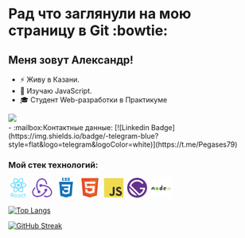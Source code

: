 # Рад что заглянули на мою страницу в Git :bowtie:
## Меня зовут Александр!

- :zap: Живу в Казани.
- :seedling: Изучаю JavaScript.
- :mortar_board: Студент Web-разработки в Практикуме
<div id="header" align="left">
  <img src="https://media.giphy.com/media/JIX9t2j0ZTN9S/giphy.gif" width="250"/>
</div>
- :mailbox:Контактные данные: [![Linkedin Badge](https://img.shields.io/badge/-telegram-blue?style=flat&logo=telegram&logoColor=white)](https://t.me/Pegases79)

### Мой стек технологий:
<div>
    <img src="https://github.com/devicons/devicon/blob/master/icons/react/react-original-wordmark.svg" title="React" alt="React" width="40" height="40"/>&nbsp;
  <img src="https://github.com/devicons/devicon/blob/master/icons/redux/redux-original.svg" title="Redux" alt="Redux " width="40" height="40"/>&nbsp;
  <img src="https://github.com/devicons/devicon/blob/master/icons/css3/css3-plain-wordmark.svg"  title="CSS3" alt="CSS" width="40" height="40"/>&nbsp;
  <img src="https://github.com/devicons/devicon/blob/master/icons/html5/html5-original.svg" title="HTML5" alt="HTML" width="40" height="40"/>&nbsp;
  <img src="https://github.com/devicons/devicon/blob/master/icons/javascript/javascript-original.svg" title="JavaScript" alt="JavaScript" width="40" height="40"/>&nbsp;
   <img src="https://github.com/devicons/devicon/blob/master/icons/gatsby/gatsby-original.svg" title="Gatsby"  alt="Gatsby" width="40" height="40"/>&nbsp;
   <img src="https://github.com/devicons/devicon/blob/master/icons/nodejs/nodejs-original-wordmark.svg" title="NodeJS" alt="NodeJS" width="40" height="40"/>&nbsp;
    </div>
    
[![Top Langs](https://github-readme-stats.vercel.app/api/top-langs/?username=AleksandrSdkv)](https://github.com/anuraghazra/github-readme-stats)

[![GitHub Streak](http://github-readme-streak-stats.herokuapp.com?user=AleksandrSdkv&theme=dark&border_radius=4.6)](https://git.io/streak-stats)
